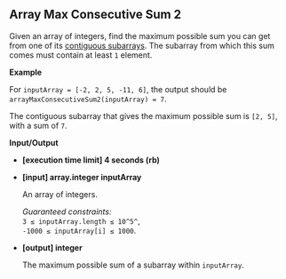 ## Array Max Consecutive Sum 2

Given an array of integers, find the maximum possible sum you can get from one of its [contiguous subarrays](keyword://contiguous-subarray). The subarray from which this sum comes must contain at least `1` element.

**Example**

For `inputArray = [-2, 2, 5, -11, 6]`, the output should be\
`arrayMaxConsecutiveSum2(inputArray) = 7`.

The contiguous subarray that gives the maximum possible sum is `[2, 5]`, with a sum of `7`.

**Input/Output**

-   **[execution time limit] 4 seconds (rb)**

-   **[input] array.integer inputArray**

    An array of integers.

    *Guaranteed constraints:*\
    `3 ≤ inputArray.length ≤ 10^5^`,\
    `-1000 ≤ inputArray[i] ≤ 1000`.

-   **[output] integer**

    The maximum possible sum of a subarray within `inputArray`.
